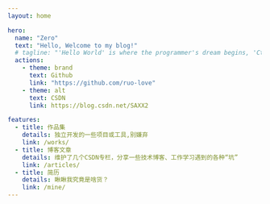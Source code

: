 ```yaml
---
layout: home

hero:
  name: "Zero"
  text: "Hello, Welcome to my blog!"
  # tagline: "'Hello World' is where the programmer's dream begins, 'Ctrl + C, Ctrl + V' is the dream transmission!"
  actions:
    - theme: brand
      text: Github
      link: "https://github.com/ruo-love"
    - theme: alt
      text: CSDN
      link: https://blog.csdn.net/SAXX2

features:
  - title: 作品集
    details: 独立开发的一些项目或工具,别嫌弃
    link: /works/
  - title: 博客文章
    details: 维护了几个CSDN专栏，分享一些技术博客、工作学习遇到的各种“坑”
    link: /articles/
  - title: 简历
    details: 瞅瞅我究竟是啥货？
    link: /mine/
---
```


<script setup>
import { ref, onMounted, watch } from "vue";
import useThreeModel from "./useThreeModel.js";
import { useData } from "vitepress";
const { isDark } = useData();
const { startRenderThreeD } = useThreeModel();
onMounted(()=>{
  const sceneRef=document.getElementById('sceneRef')
  const { action,playAnimation }=startRenderThreeD(sceneRef, isDark);

})

</script>
